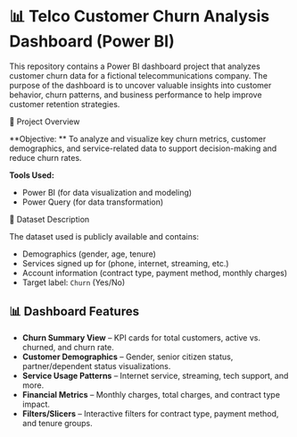 # 📊 Telco Customer Churn Analysis Dashboard (Power BI)

This repository contains a Power BI dashboard project that analyzes customer churn data for a fictional telecommunications company. The purpose of the dashboard is to uncover valuable insights into customer behavior, churn patterns, and business performance to help improve customer retention strategies.

📌 Project Overview

**Objective: ** 
To analyze and visualize key churn metrics, customer demographics, and service-related data to support decision-making and reduce churn rates.

**Tools Used:**  
- Power BI (for data visualization and modeling)  
- Power Query (for data transformation)  

🧮 Dataset Description

The dataset used is publicly available and contains:

- Demographics (gender, age, tenure)
- Services signed up for (phone, internet, streaming, etc.)
- Account information (contract type, payment method, monthly charges)
- Target label: `Churn` (Yes/No)

## 📊 Dashboard Features

- **Churn Summary View** – KPI cards for total customers, active vs. churned, and churn rate.
- **Customer Demographics** – Gender, senior citizen status, partner/dependent status visualizations.
- **Service Usage Patterns** – Internet service, streaming, tech support, and more.
- **Financial Metrics** – Monthly charges, total charges, and contract type impact.
- **Filters/Slicers** – Interactive filters for contract type, payment method, and tenure groups.

